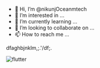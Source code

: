 - 👋 Hi, I’m @nikunjOceanmtech
- 👀 I’m interested in ...
- 🌱 I’m currently learning ...
- 💞️ I’m looking to collaborate on ...
- 📫 How to reach me ...

dfaghbjnklm,;.'/df;.
<!---
nikunjOceanmtech/nikunjOceanmtech is a ✨ special ✨ repository because its `README.md` (this file) appears on your GitHub profile.
You can click the Preview link to take a look at your changes.
--->
![flutter]()


<img scr="https://github.com/nikunjOceanmtech/nikunjOceanmtech/assets/147715598/4c6947a6-562b-4888-891c-0b26aa558f49">
